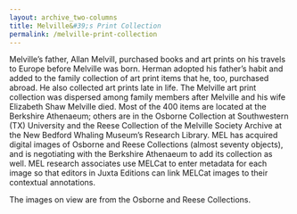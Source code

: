 ```yaml
---
layout: archive_two-columns
title: Melville&#39;s Print Collection
permalink: /melville-print-collection
---
```


Melville’s father, Allan Melvill, purchased books and art prints on his travels to Europe before Melville was born. Herman adopted his father’s habit and added to the family collection of art print items that he, too, purchased abroad. He also collected art prints late in life. The Melville art print collection was dispersed among family members after Melville and his wife Elizabeth Shaw Melville died. Most of the 400 items are located at the Berkshire Athenaeum; others are in the Osborne Collection at Southwestern (TX) University and the Reese Collection of the Melville Society Archive at the New Bedford Whaling Museum’s Research Library. MEL has acquired digital images of Osborne and Reese Collections (almost seventy objects), and is negotiating with the Berkshire Athenaeum to add its collection as well. MEL research associates use MELCat to enter metadata for each image so that editors in Juxta Editions can link MELCat images to their contextual annotations.


The images on view are from the Osborne and Reese Collections.


